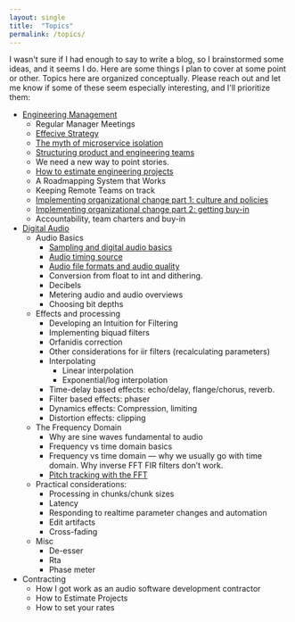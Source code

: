 ```yaml
---
layout: single
title:  "Topics"
permalink: /topics/
---
```


I wasn't sure if I had enough to say to write a blog, so I brainstormed some ideas, and it seems I do. Here are some things I plan to cover at some point or other. Topics here are organized conceptually. Please reach out and let me know if some of these seem especially interesting, and I'll prioritize them:

* [Engineering Management](/categories/#management)
	* Regular Manager Meetings
	* [Effecive Strategy](/management/effective-strategy/)
	* [The myth of microservice isolation](/management/myth-of-micrservice-isolation/)
	* [Structuring product and engineering teams](/management/structuring-product-engineering-teams/)
	* We need a new way to point stories.
	* [How to estimate engineering projects](/management/how-to-estimate-engineering-projects/)
	* A Roadmapping System that Works
	* Keeping Remote Teams on track
	* [Implementing organizational change part 1: culture and policies](/management/Implementing-organizational-change-part-1-culture-and-policies/)
	* [Implementing organizational change part 2: getting buy-in](/management/Implementing-organizational-change-part-2-getting-buy-in/)
	* Accountability, team charters and buy-in
* [Digital Audio](/categories/#audio)
	* Audio Basics
		* [Sampling and digital audio basics](/audio/digital-audio-basics-sampling-analog-and-digital-conversion/)
		* [Audio timing source](/audio/audio-clocking-and-audio-video-synchronization/)
		* [Audio file formats and audio quality](/audio/audio-file-formats/)
		* Conversion from float to int and dithering.
		* Decibels
		* Metering audio and audio overviews
		* Choosing bit depths
	* Effects and processing
		* Developing an Intuition for Filtering
		* Implementing biquad filters
		* Orfanidis correction
		* Other considerations for iir filters (recalculating parameters)
		* Interpolating
			* Linear interpolation
			* Exponential/log interpolation
		* Time-delay based effects: echo/delay, flange/chorus, reverb.
		* Filter based effects: phaser
		* Dynamics effects: Compression, limiting
		* Distortion effects: clipping
	* The Frequency Domain
		* Why are sine waves fundamental to audio
		* Frequency vs time domain basics
		* Frequency vs time domain — why we usually go with time domain. Why inverse FFT FIR filters don’t work.
		* [Pitch tracking with the FFT](/audio/frequency-tracking-fft/)
	* Practical considerations:
		* Processing in chunks/chunk sizes
		* Latency
		* Responding to realtime parameter changes and automation
		* Edit artifacts
		* Cross-fading
	* Misc
		* De-esser
		* Rta
		* Phase meter
* Contracting
	* How I got work as an audio software development contractor
	* How to Estimate Projects
	* How to set your rates
